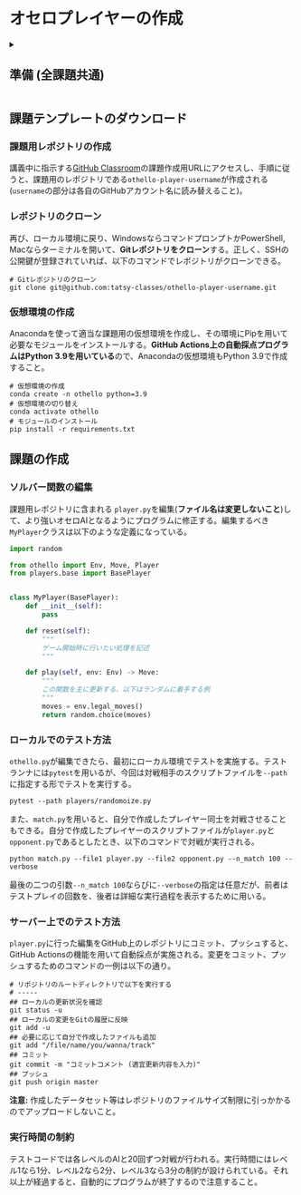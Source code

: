 オセロプレイヤーの作成
===

<details>
<summary>
    
## 準備 (全課題共通)

</summary>

### GitHubのアカウントを作成

<https://github.com/>にアクセスしてアカウントを作成する。

### Gitクライアントのインストール (Windows向け)

Windowsの場合にはGitが最初からインストールされていないので、

- [Git for Windows](https://gitforwindows.org/)

を各自のコンピュータにインストールする。インストール後、コマンドプロンプトかPowerShellを実行して、

- `git`
- `ssh-keygen`

の2つのコマンドが認識されるかどうかを確認する。認識されない場合にはWindowsを再起動する。

### Gitクライアントのインストール (Mac向け)

Macの場合は工場出荷時時点で既にGitがインストールされている。ターミナルを開いて

- `git`
- `ssh-keygen`

の2つのコマンドが認識されるかどうかを確認する。

### SSHキーの登録

現在、GitHubはSSHの認証鍵を使わないとプライベートレポジトリをダウンロードできないので、SSHキーをGitHubアカウントに登録する。

Windows/Macともに、以下のコマンドで4096ビット長のRSA鍵を作成する。

```shell
# SSHキーペア(秘密鍵と公開鍵)の作成。以下のコマンドは4096bit長のRSA暗号を用いる
ssh-keygen -t rsa -b 4096
```

途中、パスワードの入力などを求められるが、特に不要なら入力する必要はない。

コマンドが正しく実行されると、ホームディレクトリの`.ssh`ディレクトリ内に`id_rsa`と`id_rsa.pub`の二つのファイルが生成される。この二つのうち、`id_rsa`の方は秘密鍵、`id_rsa.pub`の方は公開鍵のファイルである。サーバーに登録して良いのは公開鍵の方だけなので注意すること。

公開鍵のファイル`id_rsa.pub`を何らかのエディタで開いて、その内容をコピーする。GitHubに移動し、右上のユーザアイコンをクリックし「Settings」を選ぶ。その後、「SSH and GPG keys」を左のメニューから選び、「SSH Keys」の右にある「New SSH key」ボタンを押して、現れるテキストボックスに先ほど`id_rsa.pub`からコピーした内容を貼り付けて、「Add SSH key」を押す。

</details>

## 課題テンプレートのダウンロード

### 課題用レポジトリの作成

講義中に指示する[GitHub Classroom](https://classroom.github.com/classrooms)の課題作成用URLにアクセスし、手順に従うと、課題用のレポジトリである`othello-player-username`が作成される (`username`の部分は各自のGitHubアカウント名に読み替えること)。

### レポジトリのクローン

再び、ローカル環境に戻り、WindowsならコマンドプロンプトかPowerShell, Macならターミナルを開いて、**Gitレポジトリをクローン**する。正しく、SSHの公開鍵が登録されていれば、以下のコマンドでレポジトリがクローンできる。

```shell
# Gitレポジトリのクローン
git clone git@github.com:tatsy-classes/othello-player-username.git
```

### 仮想環境の作成

Anacondaを使って適当な課題用の仮想環境を作成し、その環境にPipを用いて必要なモジュールをインストールする。**GitHub Actions上の自動採点プログラムはPython 3.9を用いている**ので、Anacondaの仮想環境もPython 3.9で作成すること。

```shell
# 仮想環境の作成
conda create -n othello python=3.9
# 仮想環境の切り替え
conda activate othello
# モジュールのインストール
pip install -r requirements.txt
```

## 課題の作成

### ソルバー関数の編集

課題用レポジトリに含まれる `player.py`を編集(**ファイル名は変更しないこと**)して、より強いオセロAIとなるようにプログラムに修正する。編集するべき`MyPlayer`クラスは以下のような定義になっている。

```python
import random

from othello import Env, Move, Player
from players.base import BasePlayer


class MyPlayer(BasePlayer):
    def __init__(self):
        pass

    def reset(self):
        """
        ゲーム開始時に行いたい処理を記述
        """

    def play(self, env: Env) -> Move:
        """
        この関数を主に更新する、以下はランダムに着手する例
        """
        moves = env.legal_moves()
        return random.choice(moves)
```

### ローカルでのテスト方法

`othello.py`が編集できたら、最初にローカル環境でテストを実施する。テストランナには`pytest`を用いるが、今回は対戦相手のスクリプトファイルを`--path`に指定する形でテストを実行する。

```shell
pytest --path players/randomoize.py
```

また、`match.py`を用いると、自分で作成したプレイヤー同士を対戦させることもできる。自分で作成したプレイヤーのスクリプトファイルが`player.py`と`opponent.py`であるとしたとき、以下のコマンドで対戦が実行される。

```shell
python match.py --file1 player.py --file2 opponent.py --n_match 100 --verbose
```

最後の二つの引数`--n_match 100`ならびに`--verbose`の指定は任意だが、前者はテストプレイの回数を、後者は詳細な実行過程を表示するために用いる。

### サーバー上でのテスト方法

`player.py`に行った編集をGitHub上のレポジトリにコミット、プッシュすると、GitHub Actionsの機能を用いて自動採点が実施される。変更をコミット、プッシュするためのコマンドの一例は以下の通り。

```shell
# リポジトリのルートディレクトリで以下を実行する
# -----
## ローカルの更新状況を確認
git status -u
## ローカルの変更をGitの履歴に反映
git add -u
## 必要に応じて自分で作成したファイルも追加
git add "/file/name/you/wanna/track"
## コミット
git commit -m "コミットコメント (適宜更新内容を入力)"
## プッシュ
git push origin master
```

**注意:** 作成したデータセット等はレポジトリのファイルサイズ制限に引っかかるのでアップロードしないこと。

### 実行時間の制約

テストコードでは各レベルのAIと20回ずつ対戦が行われる。実行時間にはレベル1なら1分、レベル2なら2分、レベル3なら3分の制約が設けられている。それ以上が経過すると、自動的にプログラムが終了するので注意すること。

